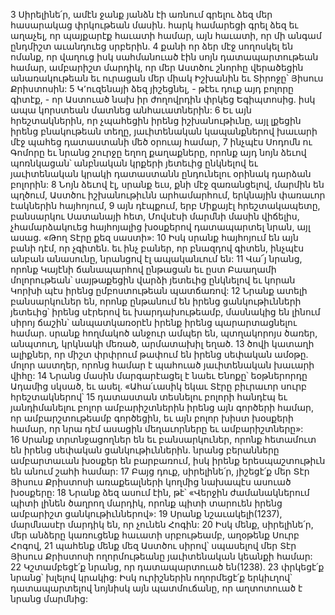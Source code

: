 3 Սիրելինե՛ր, ամէն ջանք յանձն էի առնում գրելու ձեզ մեր հասարակաց փրկութեան մասին. հարկ համարեցի գրել ձեզ եւ աղաչել, որ պայքարէք հաւատի համար, այն հաւատի, որ մի անգամ ընդմիշտ աւանդուեց սրբերին. 4 քանի որ ձեր մէջ սողոսկել են ոմանք, որ վաղուց իսկ սահմանուած էին սոյն դատապարտութեան համար, ամբարիշտ մարդիկ, որ մեր Աստծու շնորհը վերածեցին անառակութեան եւ ուրացան մեր միակ Իշխանին եւ Տիրոջը՝ Յիսուս Քրիստոսին:
5 Կ՚ուզենայի ձեզ յիշեցնել, - թէեւ դուք այդ բոլորը գիտէք, - որ Աստուած նախ իր ժողովրդին փրկեց Եգիպտոսից. իսկ ապա կորստեան մատնեց անհաւատներին: 6 Եւ այն հրեշտակներին, որ չպահեցին իրենց իշխանութիւնը, այլ լքեցին իրենց բնակութեան տեղը, յաւիտենական կապանքներով խաւարի մէջ պահեց դատաստանի մեծ օրուայ համար, 7 ինչպէս Սոդոմն ու Գոմորը եւ նրանց շուրջը եղող քաղաքները, որոնք այդ նոյն ձեւով պոռնկացան՝ անբնական կրքերի յետեւից ընկնելով եւ յաւիտենական կրակի դատաստանն ընդունելու օրինակ դարձան բոլորին:
8 Նոյն ձեւով էլ, սրանք եւս, քնի մէջ զառանցելով, մարմին են պղծում, Աստծու իշխանութիւնն արհամարհում, երկնային փառաւոր էակներին հայհոյում, 9 այն դէպքում, երբ Միքայէլ հրեշտակապետը, բանսարկու Սատանայի հետ, Մովսէսի մարմնի մասին վիճելիս, չհամարձակուեց հայհոյալից խօսքերով դատապարտել նրան, այլ ասաց. «Թող Տէրը քեզ սաստի»: 10 Իսկ սրանք հայհոյում են այն բանի դէմ, որ չգիտեն. եւ ինչ բաներ, որ բնազդով գիտեն, ինչպէս անբան անասունը, նրանցով էլ ապականւում են:
11 Վա՜յ նրանց, որոնք Կայէնի ճանապարհով ընթացան եւ ըստ Բաաղամի մոլորութեան՝ սայթաքեցին վարձի յետեւից ընկնելով եւ կորան Կորխի պէս իրենց ըմբոստութեան պատճառով: 12 Նրանք ատելի բանսարկուներ են, որոնք ընթանում են իրենց ցանկութիւնների յետեւից՝ իրենց սէրերով եւ խարդախութեամբ, մասնակից են լինում սիրոյ ճաշին՝ անպատկառօրէն իրենք իրենց պարարտացնելու համար. սրանք հողմակոծ անջուր ամպեր են, պտղակորոյս ծառեր, անպտուղ, կրկնակի մեռած, արմատախիլ եղած. 13 ծովի կատաղի ալիքներ, որ միշտ փրփրում թափում են իրենց սեփական ամօթը. մոլոր աստղեր, որոնց համար է պահուած յաւիտենական խաւարի վիհը:
14 Նրանց մասին մարգարէացել է նաեւ Ենոքը՝ եօթներորդը Ադամից սկսած, եւ ասել. «Ահա՛ւասիկ եկաւ Տէրը բիւրաւոր սուրբ հրեշտակներով՝ 15 դատաստան տեսնելու բոլորի հանդէպ եւ յանդիմանելու բոլոր ամբարիշտներին իրենց այն գործերի համար, որ ամբարշտութեամբ գործեցին, եւ այն բոլոր խիստ խօսքերի համար, որ նրա դէմ ասացին մեղաւորները եւ ամբարիշտները»: 16 Սրանք տրտնջացողներ են եւ բանսարկուներ, որոնք հետամուտ են իրենց սեփական ցանկութիւններին. նրանց բերանները ամբարտաւան խօսքեր են բարբառում, իսկ իրենք երեսպաշտութիւն են անում շահի համար:
17 Բայց դուք, սիրելինե՛ր, յիշեցէ՛ք մեր Տէր Յիսուս Քրիստոսի առաքեալների կողմից նախապէս ասուած խօսքերը: 18 Նրանք ձեզ ասում էին, թէ՝ «Վերջին ժամանակներում պիտի լինեն ծաղրող մարդիկ, որոնք պիտի տարուեն իրենց ամբարիշտ ցանկութիւններով»: 19 Սրանք նշաւակելի(1237), մարմնասէր մարդիկ են, որ չունեն Հոգին:
20 Իսկ մենք, սիրելինե՛ր, մեր անձերը կառուցենք հաւատի սրբութեամբ, աղօթենք Սուրբ Հոգով, 21 պահենք մենք մեզ Աստծու սիրով՝ սպասելով մեր Տէր Յիսուս Քրիստոսի ողորմութեանը յաւիտենական կեանքի համար: 22 Կշտամբեցէ՛ք նրանց, որ դատապարտուած են(1238). 23 փրկեցէ՛ք նրանց՝ խլելով կրակից: Իսկ ուրիշներին ողորմեցէ՛ք երկիւղով՝ դատապարտելով նոյնիսկ այն պատմուճանը, որ աղտոտուած է նրանց մարմնից:
